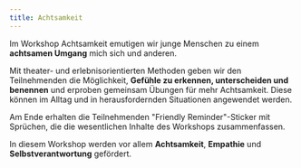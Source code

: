 ```yaml
---
title: Achtsamkeit
---
```

Im Workshop Achtsamkeit emutigen wir junge Menschen zu einem **achtsamen Umgang** mich sich und anderen. 

Mit theater- und erlebnisorientierten Methoden geben wir den Teilnehmenden die Möglichkeit, **Gefühle zu erkennen, unterscheiden und benennen** und erproben gemeinsam Übungen für mehr Achtsamkeit. Diese können im Alltag und in herausfordernden Situationen angewendet werden. 

Am Ende erhalten die Teilnehmenden "Friendly Reminder"-Sticker mit Sprüchen, die die wesentlichen Inhalte des Workshops zusammenfassen.

In diesem Workshop werden vor allem **Achtsamkeit**, **Empathie** und **Selbstverantwortung** gefördert.
